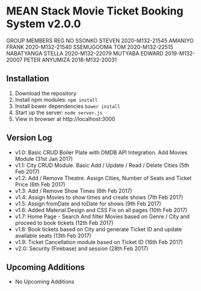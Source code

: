# MEAN Stack Movie Ticket Booking System v2.0.0

GROUP MEMBERS                            REG NO
SSONKO STEVEN                          2020-M132-21545
AMANIYO FRANK                         2020-M132-21540
SSEMUGOOMA TOM                   2020-M132-22515
NABATYANGA STELLA                   2020-M132-22079
MUTYABA EDWARD                      2019-M132-20007
PETER  ANYUMIZA                        2018-M132-20031


## Installation
1. Download the repository
2. Install npm modules: `npm install`
3. Install bower dependencies `bower install`
4. Start up the server: `node server.js`
5. View in browser at http://localhost:3000

## Version Log
- v1.0: Basic CRUD Boiler Plate with OMDB API Integration. Add Movies Module (31st Jan 2017)
- v1.1: City CRUD Module. Basic Add / Update / Read / Delete Cities (5th Feb 2017)
- v1.2: Add / Remove Theatre. Assign Cities, Number of Seats and Ticket Price (6th Feb 2017)
- v1.3: Add / Remove Show Times (6th Feb 2017)
- v1.4: Assign Movies to show times and create shows (7th Feb 2017)
- v1.5: Assign fromDate and toDate for shows (9th Feb 2017)
- v1.6: Added Material Design and CSS Fix on all pages (10th Feb 2017)
- v1.7: Home Page - Search And filter Movies based on Genre / City and proceed to book tickets (12th Feb 2017)
- v1.8: Book tickets based on City and generate Ticket ID and update available seats (13th Feb 2017)
- v1.9: Ticket Cancellation module based on Ticket ID (16th Feb 2017)
- v2.0: Security (Firebase) and session (28th Feb 2017)

## Upcoming Additions
- No Upcoming Additions
